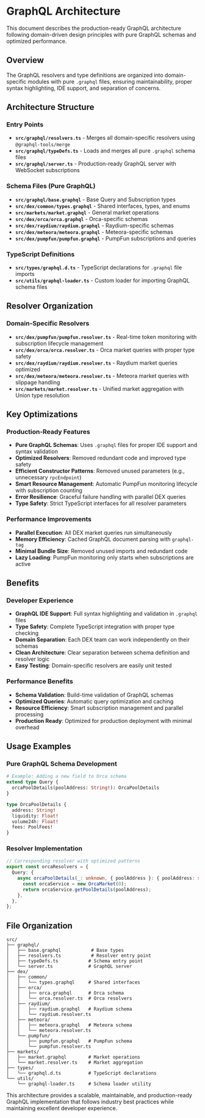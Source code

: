 # GraphQL Architecture

This document describes the production-ready GraphQL architecture following domain-driven design principles with pure GraphQL schemas and optimized performance.

## Overview

The GraphQL resolvers and type definitions are organized into domain-specific modules with pure `.graphql` files, ensuring maintainability, proper syntax highlighting, IDE support, and separation of concerns.

## Architecture Structure

### Entry Points
- **`src/graphql/resolvers.ts`** - Merges all domain-specific resolvers using `@graphql-tools/merge`
- **`src/graphql/typeDefs.ts`** - Loads and merges all pure `.graphql` schema files
- **`src/graphql/server.ts`** - Production-ready GraphQL server with WebSocket subscriptions

### Schema Files (Pure GraphQL)
- **`src/graphql/base.graphql`** - Base Query and Subscription types
- **`src/dex/common/types.graphql`** - Shared interfaces, types, and enums
- **`src/markets/market.graphql`** - General market operations
- **`src/dex/orca/orca.graphql`** - Orca-specific schemas
- **`src/dex/raydium/raydium.graphql`** - Raydium-specific schemas  
- **`src/dex/meteora/meteora.graphql`** - Meteora-specific schemas
- **`src/dex/pumpfun/pumpfun.graphql`** - PumpFun subscriptions and queries

### TypeScript Definitions
- **`src/types/graphql.d.ts`** - TypeScript declarations for `.graphql` file imports
- **`src/utils/graphql-loader.ts`** - Custom loader for importing GraphQL schema files

## Resolver Organization

### Domain-Specific Resolvers
- **`src/dex/pumpfun/pumpfun.resolver.ts`** - Real-time token monitoring with subscription lifecycle management
- **`src/dex/orca/orca.resolver.ts`** - Orca market queries with proper type safety
- **`src/dex/raydium/raydium.resolver.ts`** - Raydium market queries optimized
- **`src/dex/meteora/meteora.resolver.ts`** - Meteora market queries with slippage handling
- **`src/markets/market.resolver.ts`** - Unified market aggregation with Union type resolution

## Key Optimizations

### Production-Ready Features
- **Pure GraphQL Schemas**: Uses `.graphql` files for proper IDE support and syntax validation
- **Optimized Resolvers**: Removed redundant code and improved type safety
- **Efficient Constructor Patterns**: Removed unused parameters (e.g., unnecessary `rpcEndpoint`)
- **Smart Resource Management**: Automatic PumpFun monitoring lifecycle with subscription counting
- **Error Resilience**: Graceful failure handling with parallel DEX queries
- **Type Safety**: Strict TypeScript interfaces for all resolver parameters

### Performance Improvements
- **Parallel Execution**: All DEX market queries run simultaneously
- **Memory Efficiency**: Cached GraphQL document parsing with `graphql-tag`
- **Minimal Bundle Size**: Removed unused imports and redundant code
- **Lazy Loading**: PumpFun monitoring only starts when subscriptions are active

## Benefits

### Developer Experience
- **GraphQL IDE Support**: Full syntax highlighting and validation in `.graphql` files
- **Type Safety**: Complete TypeScript integration with proper type checking
- **Domain Separation**: Each DEX team can work independently on their schemas
- **Clean Architecture**: Clear separation between schema definition and resolver logic
- **Easy Testing**: Domain-specific resolvers are easily unit tested

### Performance Benefits
- **Schema Validation**: Build-time validation of GraphQL schemas
- **Optimized Queries**: Automatic query optimization and caching
- **Resource Efficiency**: Smart subscription management and parallel processing
- **Production Ready**: Optimized for production deployment with minimal overhead

## Usage Examples

### Pure GraphQL Schema Development
```graphql
# Example: Adding a new field to Orca schema
extend type Query {
  orcaPoolDetails(poolAddress: String!): OrcaPoolDetails
}

type OrcaPoolDetails {
  address: String!
  liquidity: Float!
  volume24h: Float!
  fees: PoolFees!
}
```

### Resolver Implementation
```typescript
// Corresponding resolver with optimized patterns
export const orcaResolvers = {
  Query: {
    async orcaPoolDetails(_: unknown, { poolAddress }: { poolAddress: string }) {
      const orcaService = new OrcaMarket(0);
      return orcaService.getPoolDetails(poolAddress);
    },
  },
};
```

## File Organization

```
src/
├── graphql/
│   ├── base.graphql           # Base types
│   ├── resolvers.ts           # Resolver entry point
│   ├── typeDefs.ts           # Schema entry point
│   └── server.ts             # GraphQL server
├── dex/
│   ├── common/
│   │   └── types.graphql     # Shared interfaces
│   ├── orca/
│   │   ├── orca.graphql      # Orca schema
│   │   └── orca.resolver.ts  # Orca resolvers
│   ├── raydium/
│   │   ├── raydium.graphql   # Raydium schema  
│   │   └── raydium.resolver.ts
│   ├── meteora/
│   │   ├── meteora.graphql   # Meteora schema
│   │   └── meteora.resolver.ts
│   └── pumpfun/
│       ├── pumpfun.graphql   # PumpFun schema
│       └── pumpfun.resolver.ts
├── markets/
│   ├── market.graphql        # Market operations
│   └── market.resolver.ts    # Market aggregation
├── types/
│   └── graphql.d.ts          # TypeScript declarations
└── utils/
    └── graphql-loader.ts     # Schema loader utility
```

This architecture provides a scalable, maintainable, and production-ready GraphQL implementation that follows industry best practices while maintaining excellent developer experience. 